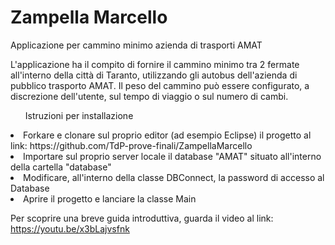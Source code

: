 # Zampella Marcello
Applicazione per cammino minimo azienda di trasporti AMAT

L'applicazione ha il compito di fornire il cammino minimo tra 2 fermate all'interno della città di Taranto, utilizzando gli autobus dell'azienda
di pubblico trasporto AMAT.
Il peso del cammino può essere configurato, a discrezione dell'utente, sul tempo di viaggio o sul numero di cambi.
<ul>Istruzioni per installazione</ul>
<li>Forkare e clonare sul proprio editor (ad esempio Eclipse) il progetto al link: https://github.com/TdP-prove-finali/ZampellaMarcello</li>
<li>Importare sul proprio server locale il database "AMAT" situato all'interno della cartella "database"</li>
<li>Modificare, all'interno della classe DBConnect, la password di accesso al Database</li>
<li>Aprire il progetto e lanciare la classe Main</li>


Per scoprire una breve guida introduttiva, guarda il video al link: https://youtu.be/x3bLajvsfnk
